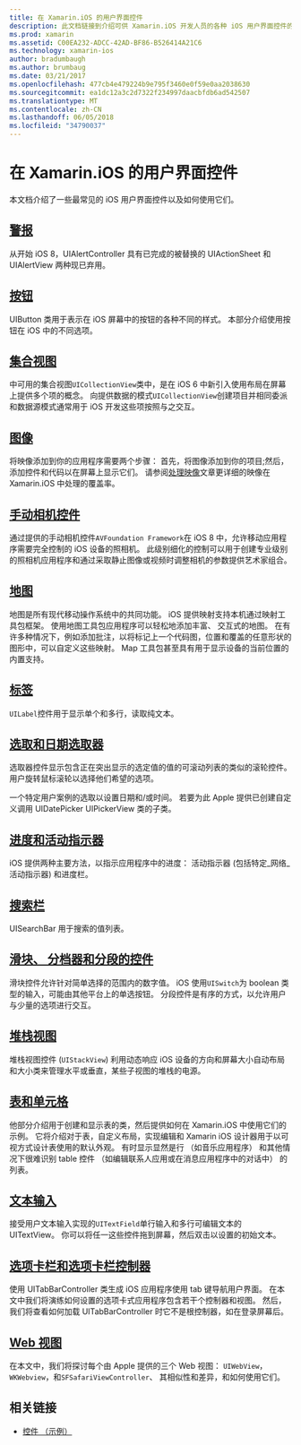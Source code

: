 ```yaml
---
title: 在 Xamarin.iOS 的用户界面控件
description: 此文档链接到介绍可供 Xamarin.iOS 开发人员的各种 iOS 用户界面控件的指南。 链接的内容讨论警报、 按钮、 集合视图、 图像、 手动相机控件、 地图、 标签、 选取、 日期选取器和的详细信息。
ms.prod: xamarin
ms.assetid: C00EA232-ADCC-42AD-BF86-B526414A21C6
ms.technology: xamarin-ios
author: bradumbaugh
ms.author: brumbaug
ms.date: 03/21/2017
ms.openlocfilehash: 477cb4e479224b9e795f3460e0f59e0aa2038630
ms.sourcegitcommit: ea1dc12a3c2d7322f234997daacbfdb6ad542507
ms.translationtype: MT
ms.contentlocale: zh-CN
ms.lasthandoff: 06/05/2018
ms.locfileid: "34790037"
---
```

# <a name="user-interface-controls-in-xamarinios"></a>在 Xamarin.iOS 的用户界面控件

本文档介绍了一些最常见的 iOS 用户界面控件以及如何使用它们。

## <a name="alertsalertsmd"></a>[警报](alerts.md)

从开始 iOS 8，UIAlertController 具有已完成的被替换的 UIActionSheet 和 UIAlertView 两种现已弃用。

## <a name="buttonsbuttonsmd"></a>[按钮](buttons.md)

UIButton 类用于表示在 iOS 屏幕中的按钮的各种不同的样式。 本部分介绍使用按钮在 iOS 中的不同选项。

## <a name="collection-viewsuicollectionviewmd"></a>[集合视图](uicollectionview.md)

中可用的集合视图`UICollectionView`类中，是在 iOS 6 中新引入使用布局在屏幕上提供多个项的概念。 向提供数据的模式`UICollectionView`创建项目并相同委派和数据源模式通常用于 iOS 开发这些项按照与之交互。

## <a name="imagesimagemd"></a>[图像](image.md)

将映像添加到你的应用程序需要两个步骤： 首先，将图像添加到你的项目;然后，添加控件和代码以在屏幕上显示它们。 请参阅[处理映像](~/ios/app-fundamentals/images-icons/index.md)文章更详细的映像在 Xamarin.iOS 中处理的覆盖率。

## <a name="manual-camera-controlsintro-to-manual-camera-controlsmd"></a>[手动相机控件](intro-to-manual-camera-controls.md)

通过提供的手动相机控件`AVFoundation Framework`在 iOS 8 中，允许移动应用程序需要完全控制的 iOS 设备的照相机。 此级别细化的控制可以用于创建专业级别的照相机应用程序和通过采取静止图像或视频时调整相机的参数提供艺术家组合。

## <a name="mapsios-mapsindexmd"></a>[地图](ios-maps/index.md)

地图是所有现代移动操作系统中的共同功能。 iOS 提供映射支持本机通过映射工具包框架。 使用地图工具包应用程序可以轻松地添加丰富、 交互式的地图。 在有许多种情况下，例如添加批注，以将标记上一个代码图，位置和覆盖的任意形状的图形中，可以自定义这些映射。 Map 工具包甚至具有用于显示设备的当前位置的内置支持。

## <a name="labelslabelsmd"></a>[标签](labels.md)

`UILabel`控件用于显示单个和多行，读取纯文本。

## <a name="pickers-and-date-pickerspickermd"></a>[选取和日期选取器](picker.md)

选取器控件显示包含正在突出显示的选定值的值的可滚动列表的类似的滚轮控件。 用户旋转鼠标滚轮以选择他们希望的选项。

一个特定用户案例的选取以设置日期和/或时间。 若要为此 Apple 提供已创建自定义调用 UIDatePicker UIPickerView 类的子类。

## <a name="progress-and-activity-indicatorsprogress-activity-indicatormd"></a>[进度和活动指示器](progress-activity-indicator.md)

iOS 提供两种主要方法，以指示应用程序中的进度： 活动指示器 (包括特定_网络_活动指示器) 和进度栏。

## <a name="search-barssearchbarmd"></a>[搜索栏](searchbar.md)

UISearchBar 用于搜索的值列表。 

## <a name="sliders-steppers-and-segmented-controlsslider-switch-segmented-controlsmd"></a>[滑块、 分档器和分段的控件](slider-switch-segmented-controls.md)

滑块控件允许针对简单选择的范围内的数字值。 iOS 使用`UISwitch`为 boolean 类型的输入，可能由其他平台上的单选按钮。 分段控件是有序的方式，以允许用户与少量的选项进行交互。

## <a name="stack-viewuistackviewmd"></a>[堆栈视图](uistackview.md)

堆栈视图控件 (`UIStackView`) 利用动态响应 iOS 设备的方向和屏幕大小自动布局和大小类来管理水平或垂直，某些子视图的堆栈的电源。

## <a name="tables-and-cellstablesindexmd"></a>[表和单元格](tables/index.md)

他部分介绍用于创建和显示表的类，然后提供如何在 Xamarin.iOS 中使用它们的示例。 它将介绍对于表，自定义布局，实现编辑和 Xamarin iOS 设计器用于以可视方式设计表使用的默认外观。 有时显示显然是行 （如音乐应用程序） 和其他情况下很难识别 table 控件 （如编辑联系人应用或在消息应用程序中的对话中） 的列表。

## <a name="text-inputtext-inputmd"></a>[文本输入](text-input.md)

接受用户文本输入实现的`UITextField`单行输入和多行可编辑文本的 UITextView。 你可以将任一这些控件拖到屏幕，然后双击以设置的初始文本。

## <a name="tab-bars-and-tab-bar-controllerscreating-tabbed-applicationsmd"></a>[选项卡栏和选项卡栏控制器](creating-tabbed-applications.md)

使用 UITabBarController 类生成 iOS 应用程序使用 tab 键导航用户界面。 在本文中我们将演练如何设置的选项卡式应用程序包含若干个控制器和视图。 然后，我们将查看如何加载 UITabBarController 时它不是根控制器，如在登录屏幕后。

## <a name="web-viewsuiwebviewmd"></a>[Web 视图](uiwebview.md)

在本文中，我们将探讨每个由 Apple 提供的三个 Web 视图： `UIWebView`， `WKWebview`，和`SFSafariViewController`、 其相似性和差异，和如何使用它们。

## <a name="related-links"></a>相关链接

- [控件 （示例）](https://developer.xamarin.com/samples/Controls/)
